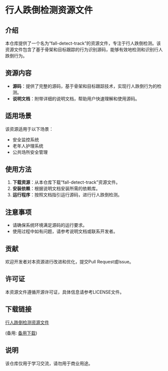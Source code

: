 # 行人跌倒检测资源文件

## 介绍

本仓库提供了一个名为“fall-detect-track”的资源文件，专注于行人跌倒检测。该资源文件包含了基于骨架和目标跟踪的行为识别源码，能够有效地检测和识别行人跌倒行为。

## 资源内容

- **源码**：提供了完整的源码，基于骨架和目标跟踪技术，实现行人跌倒行为的检测。
- **说明文档**：附带详细的说明文档，帮助用户快速理解和使用源码。

## 适用场景

该资源适用于以下场景：

- 安全监控系统
- 老年人护理系统
- 公共场所安全管理

## 使用方法

1. **下载资源**：从本仓库下载“fall-detect-track”资源文件。
2. **安装依赖**：根据说明文档安装所需的依赖库。
3. **运行程序**：按照文档指引运行源码，进行行人跌倒检测。

## 注意事项

- 请确保系统环境满足源码的运行要求。
- 使用过程中如有问题，请参考说明文档或联系开发者。

## 贡献

欢迎开发者对本资源进行改进和优化，提交Pull Request或Issue。

## 许可证

本资源文件遵循开源许可证，具体信息请参考LICENSE文件。

## 下载链接
[行人跌倒检测资源文件](https://pan.quark.cn/s/6930e1502cfc) 

(备用: [备用下载](https://pan.baidu.com/s/1_FefGkrSGMtmCbkZMarh5w?pwd=1234))

## 说明

该仓库仅用于学习交流，请勿用于商业用途。
